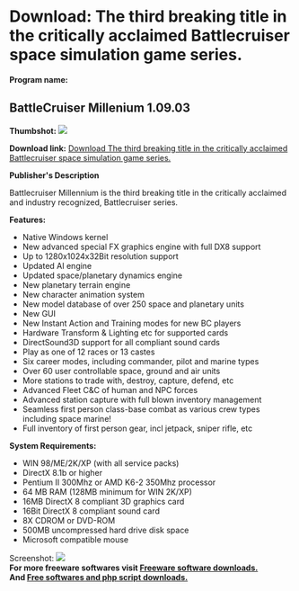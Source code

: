 # Download: The third breaking title in the critically acclaimed Battlecruiser space simulation game series.

**Program name:**

## BattleCruiser Millenium 1.09.03

  
**Thumbshot:** ![](http://www.freewarefiles.com/screenshot/btlecrsrmlm_md.jpg)   
  
**Download link:** [Download The third breaking title in the critically acclaimed Battlecruiser space simulation game series.](http://freesoftwares.boysofts.com/BattleCruiser-Millenium_program_44751.html)  
  


**Publisher's Description**  
  


Battlecruiser Millennium is the third breaking title in the critically acclaimed and industry recognized, Battlecruiser series. 

**Features:**

  * Native Windows kernel 
  * New advanced special FX graphics engine with full DX8 support 
  * Up to 1280x1024x32Bit resolution support 
  * Updated AI engine 
  * Updated space/planetary dynamics engine 
  * New planetary terrain engine 
  * New character animation system 
  * New model database of over 250 space and planetary units 
  * New GUI 
  * New Instant Action and Training modes for new BC players 
  * Hardware Transform & Lighting etc for supported cards 
  * DirectSound3D support for all compliant sound cards 
  * Play as one of 12 races or 13 castes 
  * Six career modes, including commander, pilot and marine types 
  * Over 60 user controllable space, ground and air units 
  * More stations to trade with, destroy, capture, defend, etc 
  * Advanced Fleet C&C of human and NPC forces 
  * Advanced station capture with full blown inventory management 
  * Seamless first person class-base combat as various crew types including space marine! 
  * Full inventory of first person gear, incl jetpack, sniper rifle, etc 

**System Requirements:**

  * WIN 98/ME/2K/XP (with all service packs) 
  * DirectX 8.1b or higher 
  * Pentium II 300Mhz or AMD K6-2 350Mhz processor 
  * 64 MB RAM (128MB minimum for WIN 2K/XP) 
  * 16MB DirectX 8 compliant 3D graphics card 
  * 16Bit DirectX 8 compliant sound card 
  * 8X CDROM or DVD-ROM 
  * 500MB uncompressed hard drive disk space 
  * Microsoft compatible mouse 

  
  
Screenshot: ![](http://www.freewarefiles.com/screenshot/btlecrsrmlm.jpg)   
**For more freeware softwares visit [Freeware software downloads.](http://freesoftwares.boysofts.com/)**   
**And [Free softwares and php script downloads.](http://www.boysofts.com/)**
